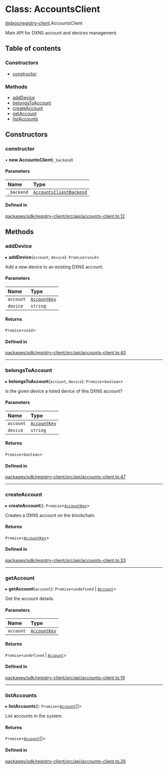 # Class: AccountsClient

[@dxos/registry-client](../modules/dxos_registry_client.md).AccountsClient

Main API for DXNS account and devices management.

## Table of contents

### Constructors

- [constructor](dxos_registry_client.AccountsClient.md#constructor)

### Methods

- [addDevice](dxos_registry_client.AccountsClient.md#adddevice)
- [belongsToAccount](dxos_registry_client.AccountsClient.md#belongstoaccount)
- [createAccount](dxos_registry_client.AccountsClient.md#createaccount)
- [getAccount](dxos_registry_client.AccountsClient.md#getaccount)
- [listAccounts](dxos_registry_client.AccountsClient.md#listaccounts)

## Constructors

### constructor

• **new AccountsClient**(`_backend`)

#### Parameters

| Name | Type |
| :------ | :------ |
| `_backend` | [`AccountsClientBackend`](../interfaces/dxos_registry_client.AccountsClientBackend.md) |

#### Defined in

[packages/sdk/registry-client/src/api/accounts-client.ts:12](https://github.com/dxos/dxos/blob/e3b936721/packages/sdk/registry-client/src/api/accounts-client.ts#L12)

## Methods

### addDevice

▸ **addDevice**(`account`, `device`): `Promise`<`void`\>

Add a new device to an existing DXNS account.

#### Parameters

| Name | Type |
| :------ | :------ |
| `account` | [`AccountKey`](dxos_registry_client.AccountKey.md) |
| `device` | `string` |

#### Returns

`Promise`<`void`\>

#### Defined in

[packages/sdk/registry-client/src/api/accounts-client.ts:40](https://github.com/dxos/dxos/blob/e3b936721/packages/sdk/registry-client/src/api/accounts-client.ts#L40)

___

### belongsToAccount

▸ **belongsToAccount**(`account`, `device`): `Promise`<`boolean`\>

Is the given device a listed device of this DXNS account?

#### Parameters

| Name | Type |
| :------ | :------ |
| `account` | [`AccountKey`](dxos_registry_client.AccountKey.md) |
| `device` | `string` |

#### Returns

`Promise`<`boolean`\>

#### Defined in

[packages/sdk/registry-client/src/api/accounts-client.ts:47](https://github.com/dxos/dxos/blob/e3b936721/packages/sdk/registry-client/src/api/accounts-client.ts#L47)

___

### createAccount

▸ **createAccount**(): `Promise`<[`AccountKey`](dxos_registry_client.AccountKey.md)\>

Creates a DXNS account on the blockchain.

#### Returns

`Promise`<[`AccountKey`](dxos_registry_client.AccountKey.md)\>

#### Defined in

[packages/sdk/registry-client/src/api/accounts-client.ts:33](https://github.com/dxos/dxos/blob/e3b936721/packages/sdk/registry-client/src/api/accounts-client.ts#L33)

___

### getAccount

▸ **getAccount**(`account`): `Promise`<`undefined` \| [`Account`](../interfaces/dxos_registry_client.Account.md)\>

Get the account details.

#### Parameters

| Name | Type |
| :------ | :------ |
| `account` | [`AccountKey`](dxos_registry_client.AccountKey.md) |

#### Returns

`Promise`<`undefined` \| [`Account`](../interfaces/dxos_registry_client.Account.md)\>

#### Defined in

[packages/sdk/registry-client/src/api/accounts-client.ts:19](https://github.com/dxos/dxos/blob/e3b936721/packages/sdk/registry-client/src/api/accounts-client.ts#L19)

___

### listAccounts

▸ **listAccounts**(): `Promise`<[`Account`](../interfaces/dxos_registry_client.Account.md)[]\>

List accounts in the system.

#### Returns

`Promise`<[`Account`](../interfaces/dxos_registry_client.Account.md)[]\>

#### Defined in

[packages/sdk/registry-client/src/api/accounts-client.ts:26](https://github.com/dxos/dxos/blob/e3b936721/packages/sdk/registry-client/src/api/accounts-client.ts#L26)
